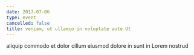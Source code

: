 ```yaml
---
date: 2017-07-06
type: event
cancelled: false
title: veniam, ut ullamco in voluptate aute Ut
---
```

aliquip commodo et dolor cillum eiusmod dolore in sunt in Lorem nostrud